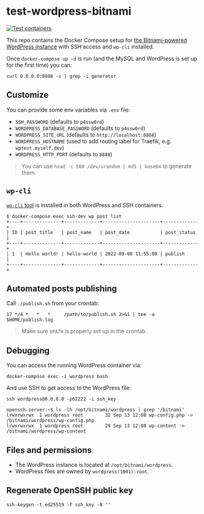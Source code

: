 test-wordpress-bitnami
======================
[![Test containers](https://github.com/macbre/test-wordpress-bitnami/actions/workflows/ci.yml/badge.svg)](https://github.com/macbre/test-wordpress-bitnami/actions/workflows/ci.yml)

This repo contains the Docker Compose setup for [the Bitnami-powered WordPress instance](https://hub.docker.com/r/bitnami/wordpress/) with SSH access and `wp-cli` installed.

Once `docker-compose up -d` is run (and the MySQL and WordPress is set up for the first time) you can:

```
curl 0.0.0.0:8888 -s | grep -i generator
```

## Customize

You can provide some env variables via `.env` file:

* `SSH_PASSWORD` (defaults to `p4ssw0rd`)
* `WORDPRESS_DATABASE_PASSWORD` (defaults to `p4ssw0rd`)
* `WORDPRESS_SITE_URL` (defaults to `http://localhost:8888`)
* `WORDPRESS_HOSTNAME` (used to add routing label for Traefik, e.g. `wptest.myself.dev`)
* `WORDPRESS_HTTP_PORT` (defaults to `8888`)

> You can use `head -c 500 /dev/urandom | md5 | base64` to generate them.

## `wp-cli`

[`wp-cli` tool](https://wp-cli.org/) is installed in both WordPress and SSH containers.

```
$ docker-compose exec ssh-dev wp post list
+----+--------------+-------------+---------------------+-------------+
| ID | post_title   | post_name   | post_date           | post_status |
+----+--------------+-------------+---------------------+-------------+
| 1  | Hello world! | hello-world | 2022-09-08 11:55:08 | publish     |
+----+--------------+-------------+---------------------+-------------+
```

## Automated posts publishing

Call `./publish.sh` from your crontab:

```
17 */4 *   *   *     /path/to/publish.sh 2>&1 | tee -a $HOME/publish.log
```

> Make sure `$PATH` is properly set up in the crontab.

## Debugging 

You can access the running WordPress container via:

```
docker-compose exec -i wordpress bash
```

And use SSH to get access to the WordPress file:

```
ssh wordpress@0.0.0.0 -p62222 -i ssh_key

openssh-server:~$ ls -lh /opt/bitnami/wordpress | grep '/bitnami'
lrwxrwxrwx  1 wordpress root        32 Sep 13 12:08 wp-config.php -> /bitnami/wordpress/wp-config.php
lrwxrwxrwx  1 wordpress root        29 Sep 13 12:08 wp-content -> /bitnami/wordpress/wp-content
```

## Files and permissions

* The WordPress instance is located at `/opt/bitnami/wordpress`.
* WordPress files are owned by `wordpress(1001):root`.

## Regenerate OpenSSH public key

```
ssh-keygen -t ed25519 -f ssh_key -N ''
```
